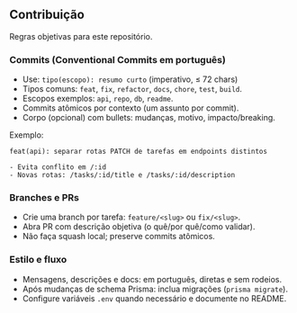 ## Contribuição

Regras objetivas para este repositório.

### Commits (Conventional Commits em português)
- Use: `tipo(escopo): resumo curto` (imperativo, ≤ 72 chars)
- Tipos comuns: `feat`, `fix`, `refactor`, `docs`, `chore`, `test`, `build`.
- Escopos exemplos: `api`, `repo`, `db`, `readme`.
- Commits atômicos por contexto (um assunto por commit).
- Corpo (opcional) com bullets: mudanças, motivo, impacto/breaking.

Exemplo:
```
feat(api): separar rotas PATCH de tarefas em endpoints distintos

- Evita conflito em /:id
- Novas rotas: /tasks/:id/title e /tasks/:id/description
```

### Branches e PRs
- Crie uma branch por tarefa: `feature/<slug>` ou `fix/<slug>`.
- Abra PR com descrição objetiva (o quê/por quê/como validar).
- Não faça squash local; preserve commits atômicos.

### Estilo e fluxo
- Mensagens, descrições e docs: em português, diretas e sem rodeios.
- Após mudanças de schema Prisma: inclua migrações (`prisma migrate`).
- Configure variáveis `.env` quando necessário e documente no README.


